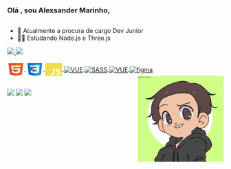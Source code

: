### Olá , sou Alexsander Marinho,

##

- 🔭 Atualmente a procura de cargo Dev Junior
- 👨‍🎓 Estudando Node.js e Three.js

<div>
  
<a href='https://github.com/alexsandermarin'>
<img height="180em" src='https://github-readme-stats.vercel.app/api?username=alexsandermarin&show_icons=true&theme=dracula&include_all_commits=true&count_private=true' />
<img height="180em" src='https://github-readme-stats.vercel.app/api/top-langs/?username=alexsandermarin&layout=compact&theme=dracula&langs_count=8' />
</div>


<div style="display: inline_block"><br>
  
  <img align="center" alt="HTML" height="30" width="40" src="https://raw.githubusercontent.com/devicons/devicon/master/icons/html5/html5-original.svg">
  <img align="center" alt="CSS" height="30" width="40" src="https://raw.githubusercontent.com/devicons/devicon/master/icons/css3/css3-original.svg">
  <img align="center" alt="Js" height="30" width="40" src="https://raw.githubusercontent.com/devicons/devicon/master/icons/javascript/javascript-plain.svg">
  <img align="center" alt="VUE" height="30" width="40" src="https://cdn.jsdelivr.net/gh/devicons/devicon/icons/vuejs/vuejs-original.svg">
  <img align='center' alt='SASS' height='30' width='40' src='https://cdn.jsdelivr.net/gh/devicons/devicon/icons/sass/sass-original.svg' />
  <img align="center" alt="VUE" height="30" width="40" src="https://cdn.jsdelivr.net/gh/devicons/devicon/icons/nodejs/nodejs-original.svg">
  <img align='center' alt='figma' height='30' width='40' src='https://cdn.jsdelivr.net/gh/devicons/devicon/icons/figma/figma-original.svg' />
  <img align='right' width='200' height='200' alt='gif_alexsander'  src='ezgif-4-48107e067f.gif' />
  
</div>

##

<div>
  <a href = "mailto:"><img src="https://img.shields.io/badge/-Gmail-%23333?style=for-the-badge&logo=gmail&logoColor=white" target="_blank"></a>
  <a href = ""><img src="https://img.shields.io/badge/-Whatsapp-%a4c63?style=for-the-badge&logo=whatsapp&logoColor=white" target="_blank"></a>
  <a href = "" target="_blank"><img src="https://img.shields.io/badge/-LinkedIn-%230077B5?style=for-the-badge&logo=linkedin&logoColor=white" target="_blank"></a> 
  
  
</div>
